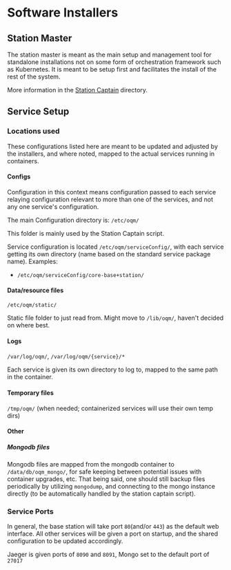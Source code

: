 # Software Installers

## Station Master

The station master is meant as the main setup and management tool for standalone installations not on some form of orchestration framework such as Kubernetes. It is meant to be setup first and facilitates the install of the rest of the system.

More information in the [Station Captain](../Station%20Captain/) directory.

## Service Setup

### Locations used

These configurations listed here are meant to be updated and adjusted by the installers, and where noted, mapped to the actual services running in containers.

#### Configs

Configuration in this context means configuration passed to each service relaying configuration relevant to more than one of the services, and not any one service's configuration.

The main Configuration directory is:
`/etc/oqm/`

This folder is mainly used by the Station Captain script. 

Service configuration is located `/etc/oqm/serviceConfig/`, with each service getting its own directory (name based on the standard service package name). Examples:

 - `/etc/oqm/serviceConfig/core-base+station/`

#### Data/resource files

`/etc/oqm/static/`

Static file folder to just read from. Might move to `/lib/oqm/`, haven't decided on where best.

#### Logs

`/var/log/oqm/`, `/var/log/oqm/{service}/*`

Each service is given its own directory to log to, mapped to the same path in the container.

#### Temporary files

`/tmp/oqm/` (when needed; containerized services will use their own temp dirs)

#### Other

##### Mongodb files

Mongodb files are mapped from the mongodb container to `/data/db/oqm_mongo/`, for safe keeping between potential issues with container upgrades, etc.
That being said, one should still backup files periodically by utilizing `mongodump`, and connecting to the mongo instance directly (to be automatically handled by the station captain script). 

### Service Ports

In general, the base station will take port `80`(and/or `443`) as the default web interface.
All other services will be given a port on startup, and the shared configuration to be updated accordingly.

Jaeger is given ports of `8090` and `8091`, Mongo set to the default port of `27017`
